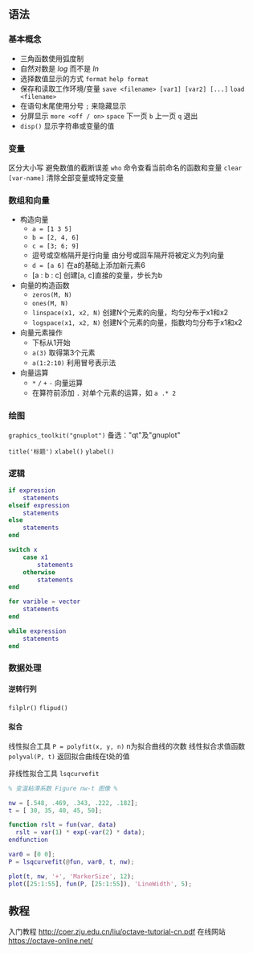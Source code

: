 ## 语法

### 基本概念

- 三角函数使用弧度制
- 自然对数是 *log* 而不是 *ln* 
- 选择数值显示的方式 `format` `help format`
- 保存和读取工作环境/变量 `save <filename> [var1] [var2] [...]` `load <filename>`
- 在语句末尾使用分号 `;` 来隐藏显示
- 分屏显示 `more <off / on>` `space` 下一页 `b` 上一页 `q` 退出
- `disp()` 显示字符串或变量的值
 
### 变量

区分大小写 避免数值的截断误差
`who` 命令查看当前命名的函数和变量
`clear [var-name]` 清除全部变量或特定变量

### 数组和向量

- 构造向量
    - `a = [1 3 5]` 
    - `b = [2, 4, 6]`
    - `c = [3; 6; 9]`
    - 逗号或空格隔开是行向量 由分号或回车隔开将被定义为列向量
    - `d = [a 6]` 在a的基础上添加新元素6
    - [a : b : c] 创建[a, c]直接的变量，步长为b
- 向量的构造函数
    - `zeros(M, N)`
    - `ones(M, N)`
    - `linspace(x1, x2, N)` 创建N个元素的向量，均匀分布于x1和x2
    - `logspace(x1, x2, N)`  创建N个元素的向量，指数均匀分布于x1和x2
- 向量元素操作
    - 下标从1开始
    - `a(3)` 取得第3个元素
    - `a(1:2:10)` 利用冒号表示法
- 向量运算
    - `*` `/` `+` `-` 向量运算
    - 在算符前添加 `.` 对单个元素的运算，如 `a .* 2`

### 绘图

`graphics_toolkit("gnuplot")` 备选："qt"及"gnuplot"

`title('标题')`
`xlabel()` `ylabel()`

### 逻辑

```matlab
if expression
    statements
elseif expression
    statements
else 
    statements
end

switch x
    case x1
        statements
    otherwise 
        statements
end

for varible = vector
    statements
end

while expression
    statements
end
```

### 数据处理

#### 逆转行列

`filplr()` `flipud()`

#### 拟合

线性拟合工具 `P = polyfit(x, y, n)` n为拟合曲线的次数
线性拟合求值函数 `polyval(P, t)` 返回拟合曲线在t处的值

非线性拟合工具 `lsqcurvefit`

```matlab
% 变温粘滞系数 Figure nw-t 图像 %

nw = [.548, .469, .343, .222, .182];
t = [ 30, 35, 40, 45, 50];

function rslt = fun(var, data)
  rslt = var(1) * exp(-var(2) * data);
endfunction

var0 = [0 0];
P = lsqcurvefit(@fun, var0, t, nw);

plot(t, nw, '+', 'MarkerSize', 12);
plot([25:1:55], fun(P, [25:1:55]), 'LineWidth', 5);
```

## 教程

入门教程 http://coer.zju.edu.cn/liu/octave-tutorial-cn.pdf
在线网站 https://octave-online.net/